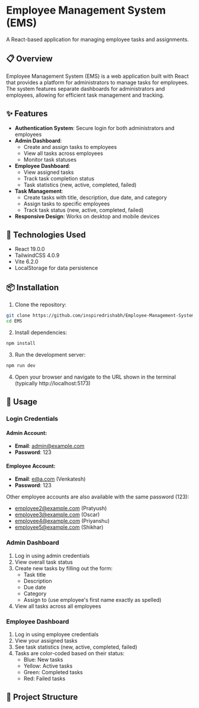 # Employee Management System (EMS)

A React-based application for managing employee tasks and assignments.

## 📋 Overview

Employee Management System (EMS) is a web application built with React that provides a platform for administrators to manage tasks for employees. The system features separate dashboards for administrators and employees, allowing for efficient task management and tracking.

## ✨ Features

- **Authentication System**: Secure login for both administrators and employees
- **Admin Dashboard**:
  - Create and assign tasks to employees
  - View all tasks across employees
  - Monitor task statuses
- **Employee Dashboard**:
  - View assigned tasks
  - Track task completion status
  - Task statistics (new, active, completed, failed)
- **Task Management**:
  - Create tasks with title, description, due date, and category
  - Assign tasks to specific employees
  - Track task status (new, active, completed, failed)
- **Responsive Design**: Works on desktop and mobile devices

## 🔧 Technologies Used

- React 19.0.0
- TailwindCSS 4.0.9
- Vite 6.2.0
- LocalStorage for data persistence

## 📦 Installation

1. Clone the repository:

```bash
git clone https://github.com/inspiredrishabh/Employee-Management-System
cd EMS
```

2. Install dependencies:

```bash
npm install
```

3. Run the development server:

```bash
npm run dev
```

4. Open your browser and navigate to the URL shown in the terminal (typically http://localhost:5173)

## 🚀 Usage

### Login Credentials

#### Admin Account:

- **Email**: admin@example.com
- **Password**: 123

#### Employee Account:

- **Email**: e@a.com (Venkatesh)
- **Password**: 123

Other employee accounts are also available with the same password (123):

- employee2@example.com (Pratyush)
- employee3@example.com (Oscar)
- employee4@example.com (Priyanshu)
- employee5@example.com (Shikhar)

### Admin Dashboard

1. Log in using admin credentials
2. View overall task status
3. Create new tasks by filling out the form:
   - Task title
   - Description
   - Due date
   - Category
   - Assign to (use employee's first name exactly as spelled)
4. View all tasks across all employees

### Employee Dashboard

1. Log in using employee credentials
2. View your assigned tasks
3. See task statistics (new, active, completed, failed)
4. Tasks are color-coded based on their status:
   - Blue: New tasks
   - Yellow: Active tasks
   - Green: Completed tasks
   - Red: Failed tasks

## 📁 Project Structure
